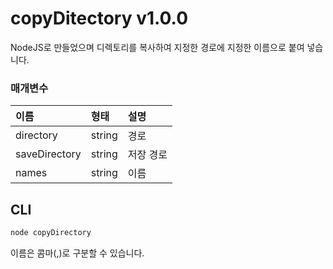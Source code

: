 # copyDitectory v1.0.0
NodeJS로 만들었으며 디렉토리를 복사하여 지정한 경로에 지정한 이름으로 붙여 넣습니다.

### 매개변수

이름 | 형태 | 설명
| :-- | :-- | :-- |
directory | string | 경로
saveDirectory | string | 저장 경로
names | string | 이름

## CLI
````javascript
node copyDirectory
````
이름은 콤마(,)로 구분할 수 있습니다.